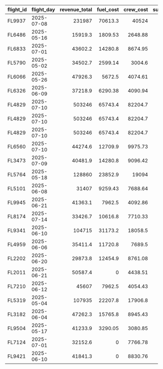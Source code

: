 | flight_id   | flight_day   |   revenue_total |   fuel_cost |   crew_cost |   supplier_cost |   delay_cost |   fixed_cost |   total_cost |   gross_profit |   net_profit |   profit_pct |
|:------------|:-------------|----------------:|------------:|------------:|----------------:|-------------:|-------------:|-------------:|---------------:|-------------:|-------------:|
| FL9937      | 2025-07-08   |        231987   |    70613.3  |    40524    |        47322.1  |         0    |     29474.3  |     187934   |       73528.1  |     44053.8  |        18.99 |
| FL6486      | 2025-05-16   |         15919.3 |     1809.53 |     2648.88 |         7813.02 |         0    |      4464.08 |      16735.5 |        3647.85 |      -816.23 |        -5.13 |
| FL6833      | 2025-07-01   |         43602.2 |    14280.8  |     8674.95 |        16336.9  |         0    |      9940.49 |      49233.1 |        4309.61 |     -5630.88 |       -12.91 |
| FL5790      | 2025-05-02   |         34502.7 |     2599.14 |     3004.6  |         9431.88 |         0    |      7019.89 |      22055.5 |       19467.1  |     12447.2  |        36.08 |
| FL6066      | 2025-05-26   |         47926.3 |     5672.5  |     4074.61 |        12160.3  |         0    |      7824.95 |      29732.4 |       26018.9  |     18193.9  |        37.96 |
| FL6326      | 2025-06-09   |         37218.9 |     6290.38 |     4090.94 |        12360.1  |      1917.9  |      7367.7  |      32027   |       12559.6  |      5191.9  |        13.95 |
| FL4829      | 2025-07-10   |        503246   |    65743.4  |    82204.7  |        90628.3  |     26394    |      6767.27 |     271738   |      238275    |    231508    |        46    |
| FL4829      | 2025-07-10   |        503246   |    65743.4  |    82204.7  |        90628.3  |     26394    |     30666.3  |     295637   |      238275    |    207609    |        41.25 |
| FL4829      | 2025-07-10   |        503246   |    65743.4  |    82204.7  |        90628.3  |     26394    |     31955    |     296925   |      238275    |    206320    |        41    |
| FL6560      | 2025-07-10   |         44274.6 |    12709.9  |     9975.73 |        18220.6  |         0    |     10402.6  |      51308.8 |        3368.37 |     -7034.23 |       -15.89 |
| FL3473      | 2025-07-09   |         40481.9 |    14280.8  |     9096.42 |        18180    |         0    |      9448.27 |      51005.5 |       -1075.36 |    -10523.6  |       -26    |
| FL5764      | 2025-05-18   |        128860   |    23852.9  |    19094    |        40194.7  |      3491.8  |     19139.3  |     105773   |       42226.2  |     23086.9  |        17.92 |
| FL5101      | 2025-06-08   |         31407   |     9259.43 |     7688.64 |        12567.1  |         0    |      8771.29 |      38286.5 |        1891.82 |     -6879.47 |       -21.9  |
| FL9945      | 2025-06-21   |         41363.1 |     7962.5  |     4092.86 |        12848.6  |         0    |      8003.87 |      32907.8 |       16459.1  |      8455.26 |        20.44 |
| FL8174      | 2025-07-14   |         33426.7 |    10616.8  |     7710.33 |        15955.4  |         0    |      8316.16 |      42598.7 |        -855.82 |     -9171.98 |       -27.44 |
| FL9341      | 2025-06-10   |        104715   |    31173.2  |    18058.5  |        37235.4  |         0    |     18508.4  |     104975   |       18248.4  |      -260.01 |        -0.25 |
| FL4959      | 2025-06-06   |         35411.4 |    11720.8  |     7689.5  |        16295.1  |       751.31 |      8649.94 |      45106.7 |       -1045.38 |     -9695.32 |       -27.38 |
| FL2202      | 2025-06-20   |         29873.8 |    12454.9  |     8761.08 |        15654.6  |         0    |      9423.78 |      46294.4 |       -6996.78 |    -16420.6  |       -54.97 |
| FL2011      | 2025-06-21   |         50587.4 |        0    |     4438.51 |        19278.6  |         0    |      7579.22 |      31296.3 |       26870.3  |     19291.1  |        38.13 |
| FL7210      | 2025-06-12   |         45607   |     7962.5  |     4054.43 |        13599.4  |      3396.85 |      7471.91 |      36485.1 |       16593.8  |      9121.89 |        20    |
| FL5319      | 2025-05-04   |        107935   |    22207.8  |    17906.8  |        37780.1  |         0    |     18255.2  |      96149.9 |       30040.1  |     11785    |        10.92 |
| FL3182      | 2025-06-04   |         47262.3 |    15765.8  |     8945.43 |        18721    |         0    |      9300.49 |      52732.7 |        3830.17 |     -5470.32 |       -11.57 |
| FL9504      | 2025-05-17   |         41233.9 |     3290.05 |     3080.85 |        11072    |         0    |      7239.68 |      24682.5 |       23791.1  |     16551.4  |        40.14 |
| FL7124      | 2025-07-01   |         32152.6 |        0    |     7766.78 |        15020.1  |         0    |      9041.04 |      31827.9 |        9365.74 |       324.7  |         1.01 |
| FL9421      | 2025-06-10   |         41841.3 |        0    |     8830.76 |        17355.6  |         0    |      9817.85 |      36004.2 |       15654.9  |      5837.03 |        13.95 |